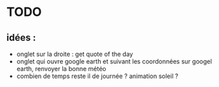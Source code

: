 # TODO 


## idées : 

- onglet sur la droite : get quote of the day 
- onglet qui ouvre google earth et suivant les coordonnées sur googel earth, renvoyer la bonne météo 
- combien de temps reste il de journée ? animation soleil ? 